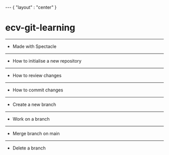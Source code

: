--- { "layout" : "center" }
# ecv-git-learning

---
- Made with Spectacle

---
- How to initialise a new repository

---
- How to review changes

---
- How to commit changes

--- 
- Create a new branch

---
- Work on a branch

---
- Merge branch on main

---
- Delete a branch